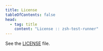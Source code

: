 ```yaml
---
title: License
tableOfContents: false
head:
  - tag: title
    content: "License :: zsh-test-runner"
---
```


See the [LICENSE](https://github.com/olets/zsh-test-runner/blob/main/LICENSE) file.